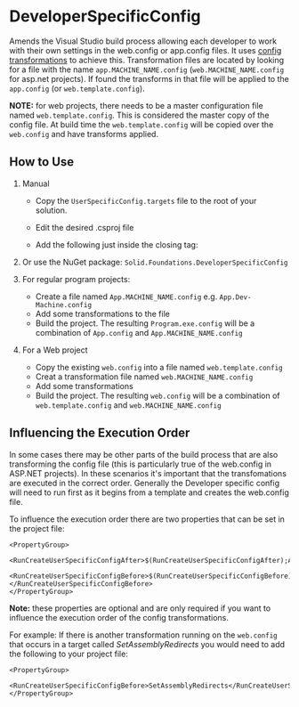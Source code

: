 # DeveloperSpecificConfig
Amends the Visual Studio build process allowing each developer to work with their own settings in the web.config or app.config files.  It uses [config transformations](http://msdn.microsoft.com/en-us/library/dd465326.aspx) to achieve this.  Transformation files are located by looking for a file with the name `app.MACHINE_NAME.config` (`web.MACHINE_NAME.config` for asp.net projects).  If found the transforms in that file will be applied to the `app.config` (or `web.template.config`).

**NOTE:** for web projects, there needs to be a master configuration file named `web.template.config`.  This is considered the master copy of the config file.  At build time the `web.template.config` will be copied over the `web.config` and have transforms applied.


## How to Use
1. Manual
   - Copy the `UserSpecificConfig.targets` file to the root of your solution.
   - Edit the desired .csproj file
   - Add the following just inside the closing </Project> tag:

        <Import Project="$(SolutionDir)DeveloperSpecificConfig.targets"/>

2. Or use the NuGet package: `Solid.Foundations.DeveloperSpecificConfig`
3. For regular program projects:
   - Create a file named `App.MACHINE_NAME.config`  e.g. `App.Dev-Machine.config`
   - Add some transformations to the file
   - Build the project. The resulting `Program.exe.config` will be a combination of `App.config` and `App.MACHINE_NAME.config`
4. For a Web project
   - Copy the existing `web.config` into a file named `web.template.config`
   - Creat a transformation file named `web.MACHINE_NAME.config`
   - Add some transformations
   - Build the project. The resulting `web.config` will be a combination of `web.template.config` and `web.MACHINE_NAME.config`

## Influencing the Execution Order
In some cases there may be other parts of the build process that are also transforming the config file (this is particularly true of the web.config in ASP.NET projects).
In these scenarios it's important that the transfomations are executed in the correct order.  Generally the Developer specific config will need to run first as it begins from a template and creates the web.config file.

To influence the execution order there are two properties that can be set in the project file:

    <PropertyGroup>
      <RunCreateUserSpecificConfigAfter>$(RunCreateUserSpecificConfigAfter);AfterBuild</RunCreateUserSpecificConfigAfter>
      <RunCreateUserSpecificConfigBefore>$(RunCreateUserSpecificConfigBefore)</RunCreateUserSpecificConfigBefore>
    </PropertyGroup>

**Note:** these properties are optional and are only required if you want to influence the execution order of the config transformations.

For example: If there is another transformation running on the `web.config` that occurs in a target called *SetAssemblyRedirects* you would need to add the following to your project file:

    <PropertyGroup>
      <RunCreateUserSpecificConfigBefore>SetAssemblyRedirects</RunCreateUserSpecificConfigBefore>
    </PropertyGroup>
